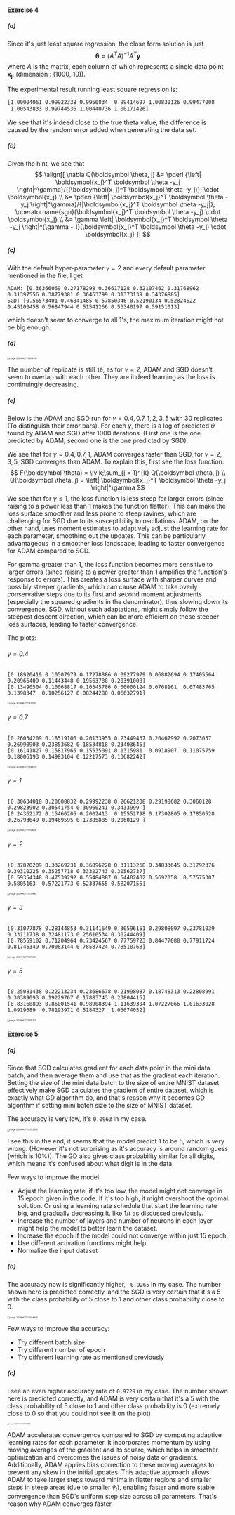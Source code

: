 #### Exercise 4

##### (a)

Since it's just least square regression, the close form solution is just
$$
\boldsymbol \theta  = (A^{T} A)^{-1} A^T \boldsymbol y
$$
where $A$ is the matrix, each column of which represents a single data point $\boldsymbol{x_j}$. (dimension : (1000, 10)).

The experimental result running least square regression is:

```txt
[1.00004061 0.99922338 0.9950834  0.99414697 1.00830126 0.99477008
 1.00543833 0.99744536 1.00440736 1.00171426]
```

We see that it's indeed close to the true theta value, the difference is caused by the random error added when generating the data set.

##### (b)

Given the hint, we see that
$$
\align[[
\nabla Q(\boldsymbol \theta, j) 
&= \pderi {\left| \boldsymbol{x_j}^T \boldsymbol \theta -y_j \right|^\gamma}/{(\boldsymbol{x_j}^T \boldsymbol \theta -y_j)}; \cdot \boldsymbol{x_j} 
\\
&= 
\pderi {\left| \boldsymbol{x_j}^T \boldsymbol \theta -y_j \right|^\gamma}/{|\boldsymbol{x_j}^T \boldsymbol \theta -y_j|}; \operatorname{sgn}(\boldsymbol{x_j}^T \boldsymbol \theta -y_j) \cdot \boldsymbol{x_j}
\\
&= \gamma \left| \boldsymbol{x_j}^T \boldsymbol \theta -y_j \right|^{\gamma - 1}(\boldsymbol{x_j}^T \boldsymbol \theta -y_j) \cdot \boldsymbol{x_j}
]]
$$

##### (c)

With the default hyper-parameter $\gamma = 2$ and every default parameter mentioned in the file, I get

```
ADAM: [0.36366069 0.27178298 0.36617128 0.32107462 0.31768962 0.31397556 0.38779381 0.36463799 0.31373139 0.34376885]
SGD: [0.56573401 0.46841485 0.57850346 0.52190134 0.52824622 0.45103458 0.56847944 0.51541266 0.53340197 0.59151013]
```

which doesn't seem to converge to all 1's, the maximum iteration might not be big enough.

##### (d)

<img src="./Implementation.assets/image-20240427210909441.png" alt="image-20240427210909441" style="zoom: 33%;" />

The number of replicate is still `10`, as for $\gamma = 2$, ADAM and SGD doesn't seem to overlap with each other. They are indeed learning as the loss is continuingly decreasing.

##### (e)

Below is the ADAM and SGD run for $\gamma = 0.4, 0.7, 1, 2, 3, 5$ with $30$ replicates (To distinguish their error bars). For each $\gamma$, there is a log of predicted $\theta$ found by ADAM and SGD after 1000 iterations. (First one is the one predicted by ADAM, second one is the one predicted by SGD).

We see that for $\gamma = 0.4, 0.7, 1$, ADAM converges faster than SGD, for $\gamma = 2, 3, 5$, SGD converges than ADAM. To explain this, first see the loss function:
$$
F(\boldsymbol \theta) = \iv k;\sum_{j = 1}^{k} Q(\boldsymbol \theta, j) \\
Q(\boldsymbol \theta, j) = \left| \boldsymbol{x_j}^T \boldsymbol \theta -y_j \right|^\gamma
$$
We see that for $\gamma \le 1$, the loss function is less steep for larger errors  (since raising to a power less than 1 makes the function flatter). This can make the loss surface smoother and less prone to steep ravines,  which are challenging for SGD due to its susceptibility to oscillations. ADAM, on the other hand, uses moment estimates to adaptively adjust the learning rate for each parameter, smoothing out the updates. This can  be particularly advantageous in a smoother loss landscape, leading to  faster convergence for ADAM compared to SGD.

For gamma greater than 1, the loss function becomes more sensitive to  larger errors (since raising to a power greater than 1 amplifies the  function's response to errors). This creates a loss surface with sharper curves and possibly steeper gradients, which can cause ADAM to take  overly conservative steps due to its first and second moment adjustments (especially the squared gradients in the denominator), thus slowing  down its convergence. SGD, without such adaptations, might simply follow the steepest descent direction, which can be more efficient on these  steeper loss surfaces, leading to faster convergence.

The plots:

###### $\gamma = 0.4$

```
[0.18920419 0.10507979 0.17278886 0.09277979 0.06882694 0.17405564 0.20966409 0.11443448 0.19563788 0.20391008]
[0.13490504 0.10068817 0.10345786 0.06000124 0.0768161  0.07483765 0.1398347  0.10256127 0.08244288 0.06632791]
```

<img src="./Implementation.assets/image-20240427211621100.png" alt="image-20240427211621100" style="zoom:33%;" />

###### $\gamma = 0.7$

```
[0.26034209 0.18519106 0.20133955 0.23449437 0.20467992 0.2073057 0.26990903 0.23853682 0.18534818 0.23403645]
[0.16141827 0.15817965 0.15535091 0.1315981  0.0918907  0.11075759 0.18006193 0.14983104 0.12217573 0.13682242]
```

<img src="./Implementation.assets/image-20240427211649905.png" alt="image-20240427211649905" style="zoom:33%;" />

###### $\gamma = 1$

```
[0.30634018 0.20608832 0.29992238 0.26621208 0.29198682 0.3060128 0.29823902 0.30541754 0.30960241 0.3433999 ]
[0.24362172 0.15466205 0.2002413  0.15552798 0.17302805 0.17850528 0.26793649 0.19469595 0.17385885 0.2060129 ]
```

<img src="./Implementation.assets/image-20240427211703636.png" alt="image-20240427211703636" style="zoom:33%;" />

###### $\gamma = 2$

```
[0.37820209 0.33269231 0.36096228 0.31113268 0.34833645 0.31792376 0.39310225 0.35257718 0.33322743 0.30562737]
[0.59354348 0.47539292 0.55484887 0.54402402 0.5692058  0.57575307 0.5805163  0.57221773 0.52337655 0.58207155]
```

<img src="./Implementation.assets/image-20240427211737446.png" alt="image-20240427211737446" style="zoom:33%;" />

###### $\gamma = 3$

```
[0.31077878 0.28144853 0.31141649 0.30596151 0.29808097 0.23781039 0.33111738 0.32481173 0.25610534 0.30244409]
[0.78559102 0.71204964 0.73424567 0.77759723 0.84477088 0.77911724 0.81746349 0.70083144 0.78587424 0.78518768]
```

<img src="./Implementation.assets/image-20240427211819649.png" alt="image-20240427211819649" style="zoom:33%;" />

###### $\gamma = 5$

```
[0.25081438 0.22213234 0.23686678 0.21998087 0.18748313 0.22808991 0.30389093 0.19229767 0.17883743 0.23804415]
[0.83168893 0.86001541 0.98908394 1.11639304 1.07227066 1.01633028 1.0919689  0.78193971 0.5184327  1.03674032]
```

<img src="./Implementation.assets/image-20240427211915752.png" alt="image-20240427211915752" style="zoom:33%;" />

#### Exercise 5

##### (a)

Since that SGD calculates gradient for each data point in the mini data batch, and then average them and use that as the gradient each iteration. Setting the size of the mini data batch to the size of entire MNIST dataset effectively make SGD calculates the gradient of entire dataset, which is exactly what GD algorithm do, and that's reason why it becomes GD algorithm if setting mini batch size to the size of MNIST dataset.

The accuracy is very low, it's `0.0963` in my case. 

<img src="./Implementation.assets/image-20240427222053606.png" alt="image-20240427222053606" style="zoom: 33%;" />

I see this in the end, it seems that the model predict 1 to be 5, which is very wrong. (However it's not surprising as it's accuracy is around random guess (which is 10%)). The GD also gives class probability similar for all digits, which means it's confused about what digit is in the data.

Few ways to improve the model:

* Adjust the learning rate, if it's too low, the model might not converge in 15 epoch given in the code. If it's too high, it might overshoot the optimal solution. Or using a learning rate schedule that start the learning rate big, and gradually decreasing it. like $1/t$ as discussed previously.
* Increase the number of layers and number of neurons in each layer might help the model to better learn the dataset.
* Increase the epoch if the model could not converge within just 15 epoch.
* Use different activation functions might help
* Normalize the input dataset



##### (b)

The accuracy now is significantly higher, ` 0.9265` in my case. The number shown here is predicted correctly, and the SGD is very certain that it's a 5 with the class probability of 5 close to 1 and other class probability close to 0.

<img src="./Implementation.assets/image-20240427223004848.png" alt="image-20240427223004848" style="zoom:33%;" />

Few ways to improve the accuracy:

* Try different batch size
* Try different number of epoch
* Try different learning rate as mentioned previously



##### (c)

I see an even higher accuracy rate of `0.9729` in my case. The number shown here is predicted correctly, and ADAM is very certain that it's a 5 with the class probability of 5 close to 1 and other class probability is 0 (extremely close to 0 so that you could not see it on the plot)

<img src="./Implementation.assets/image-20240427224958908.png" alt="image-20240427224958908" style="zoom: 25%;" />

ADAM accelerates convergence compared to SGD by computing adaptive learning rates for each parameter. It incorporates momentum by using moving averages of the gradient and its square, which helps in smoother optimization and overcomes the issues of noisy data or gradients. Additionally, ADAM applies bias correction to these moving averages to prevent any skew in the initial updates. This adaptive approach allows ADAM to take larger steps toward minima in flatter regions and smaller steps in steep areas (due to smaller $\hat v_t$), enabling faster and more stable convergence than SGD's uniform step size across all parameters. That's reason why ADAM converges faster.

